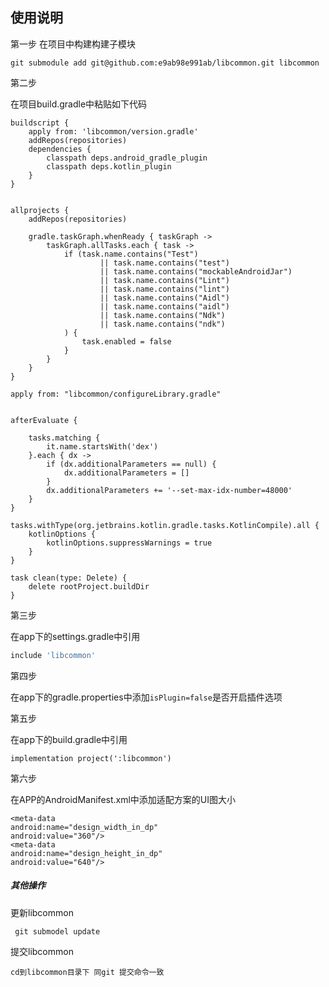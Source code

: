 ## 使用说明

第一步
在项目中构建构建子模块

```git
git submodule add git@github.com:e9ab98e991ab/libcommon.git libcommon
```

第二步

在项目build.gradle中粘贴如下代码

```
buildscript {
    apply from: 'libcommon/version.gradle' 
    addRepos(repositories)
    dependencies {
        classpath deps.android_gradle_plugin
        classpath deps.kotlin_plugin 
    } 
}


allprojects { 
    addRepos(repositories)
    
    gradle.taskGraph.whenReady { taskGraph -> 
        taskGraph.allTasks.each { task -> 
            if (task.name.contains("Test")
                    || task.name.contains("test")
                    || task.name.contains("mockableAndroidJar")
                    || task.name.contains("Lint")
                    || task.name.contains("lint")
                    || task.name.contains("Aidl")
                    || task.name.contains("aidl")
                    || task.name.contains("Ndk")
                    || task.name.contains("ndk")
            ) {
                task.enabled = false
            }
        }
    }
}

apply from: "libcommon/configureLibrary.gradle"


afterEvaluate {

    tasks.matching {
        it.name.startsWith('dex')
    }.each { dx ->
        if (dx.additionalParameters == null) {
            dx.additionalParameters = []
        }
        dx.additionalParameters += '--set-max-idx-number=48000'
    }
}

tasks.withType(org.jetbrains.kotlin.gradle.tasks.KotlinCompile).all {
    kotlinOptions {
        kotlinOptions.suppressWarnings = true
    }
}

task clean(type: Delete) {
    delete rootProject.buildDir
}
```

 

第三步

在app下的settings.gradle中引用

```gradle
include 'libcommon'
```

第四步

在app下的gradle.properties中添加`isPlugin=false`是否开启插件选项

第五步

在app下的build.gradle中引用

```
implementation project(':libcommon')
```

第六步

在APP的AndroidManifest.xml中添加适配方案的UI图大小

```
<meta-data
android:name="design_width_in_dp"
android:value="360"/>
<meta-data
android:name="design_height_in_dp"
android:value="640"/>
```



##### 其他操作
更新libcommon

```
 git submodel update
```

提交libcommon

```
cd到libcommon目录下 同git 提交命令一致
```

